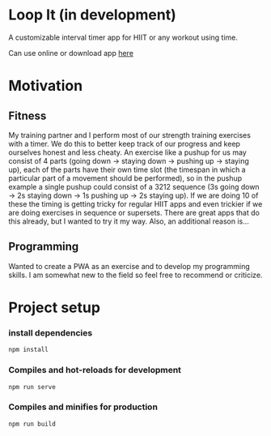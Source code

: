 # Loop It (in development)
A customizable interval timer app for HIIT or any workout using time.

Can use online or download app [here](https://abbasnake.github.io/CustomIntervalTimer/dist)

# Motivation
## Fitness

My training partner and I perform most of our strength training exercises with a timer. We do this to better keep track of our progress and keep ourselves honest and less cheaty. An exercise like a pushup for us may consist of 4 parts (going down -> staying down -> pushing up -> staying up), each of the parts have their own time slot (the timespan in which a particular part of a movement should be performed), so in the pushup example a single pushup could consist of a 3212 sequence (3s going down -> 2s staying down -> 1s pushing up -> 2s staying up). If we are doing 10 of these the timing is getting tricky for regular HIIT apps and even trickier if we are doing exercises in sequence or supersets. There are great apps that do this already, but I wanted to try it my way. Also, an additional reason is...

## Programming

Wanted to create a PWA as an exercise and to develop my programming skills. I am somewhat new to the field so feel free to recommend or criticize.

# Project setup
### install dependencies
```
npm install
```

### Compiles and hot-reloads for development
```
npm run serve
```

### Compiles and minifies for production
```
npm run build
```

<!-- ### Run your tests
```
npm run test
```

### Lints and fixes files
```
npm run lint
```

### Run your end-to-end tests
```
npm run test:e2e
```

### Run your unit tests
```
npm run test:unit
``` -->